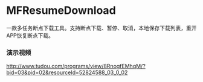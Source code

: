 # MFResumeDownload
一款多任务断点下载工具。支持断点下载、暂停、取消，本地保存下载列表，重开APP恢复断点下载。

### 演示视频

http://www.tudou.com/programs/view/8RnogfEMhqM/?bid=03&pid=02&resourceId=52824588_03_0_02
